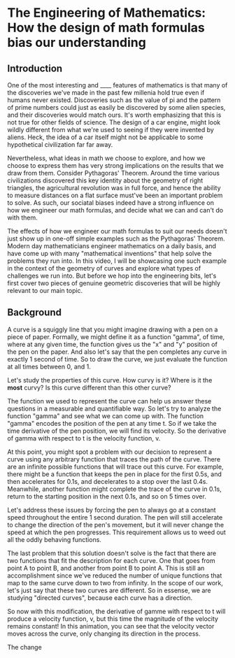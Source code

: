 # The Engineering of Mathematics: How the design of math formulas bias our understanding

## Introduction

One of the most interesting and ____ features of mathematics is that many of the discoveries we've made in the past few millenia hold true even if humans never existed.
Discoveries such as the value of pi and the pattern of prime numbers could just as easily be discovered by some alien species, and their discoveries would match ours.
It's worth emphasizing that this is not true for other fields of science.
The design of a car engine, might look wildly different from what we're used to seeing if they were invented by aliens.
Heck, the idea of a car itself might not be applicable to some hypothetical civilization far far away.

Nevertheless, what ideas in math we choose to explore, and how we choose to express them has very strong implications on the results that we draw from them.
Consider Pythagoras' Theorem.
Around the time various civilizations discovered this key identity about the geometry of right triangles, the agricultural revolution was in full force, and hence the ability to measure distances on a flat surface must've been an important problem to solve.
<Find some citation about how for a specific civilization these discoveries were made by the people of the occupation of interest: farming planners etc>
As such, our sociatal biases indeed have a strong influence on how we engineer our math formulas, and decide what we can and can't do with them.

The effects of how we engineer our math formulas to suit our needs doesn't just show up in one-off simple examples such as the Pythagoras' Theorem.
Modern day mathematicians engineer mathematics on a daily basis, and have come up with many "mathematical inventions" that help solve the problems they run into.
In this video, I will be showcasing one such example in the context of the geometry of curves and explore what types of challenges we run into.
But before we hop into the engineering bits, let's first cover two pieces of genuine geometric discoveries that will be highly relevant to our main topic.

## Background

A curve is a squiggly line that you might imagine drawing with a pen on a piece of paper.
Formally, we might define it as a function "gamma", of time, where at any given time, the function gives us the "x" and "y" position of the pen on the paper.
And also let's say that the pen completes any curve in exactly 1 second of time.
So to draw the curve, we just evaluate the function at all times between 0, and 1.

Let's study the properties of this curve.
How curvy is it?
Where is it the **most** curvy?
Is this curve different than this other curve?

The function we used to represent the curve can help us answer these questions in a measurable and quantifiable way.
So let's try to analyze the function "gamma" and see what we can come up with.
The function "gamma" encodes the position of the pen at any time t.
So if we take the time derivative of the pen position, we will find its velocity.
So the derivative of gamma with respect to t is the velocity function, v.

At this point, you might spot a problem with our decision to represent a curve using any arbitrary function that traces the path of the curve.
There are an infinite possible functions that will trace out this curve.
For example, there might be a function that keeps the pen in place for the first 0.5s, and then accelerates for 0.1s, and decelerates to a stop over the last 0.4s.
Meanwhile, another function might complete the trace of the curve in 0.1s, return to the starting position in the next 0.1s, and so on 5 times over.

Let's address these issues by forcing the pen to always go at a constant speed throughout the entire 1 second duration.
The pen will still accelerate to change the direction of the pen's movement, but it will never change the speed at which the pen progresses.
This requirement allows us to weed out all the oddly behaving functions.

The last problem that this solution doesn't solve is the fact that there are two functions that fit the description for each curve.
One that goes from point A to point B, and another from point B to point A.
This is still an accomplishment since we've reduced the number of unique functions that map to the same curve down to two from infinity.
In the scope of our work, let's just say that these two curves are different.
So in essense, we are studying "directed curves", because each curve has a direction.

So now with this modification, the derivative of gamme with respect to t will produce a velocity function, v, but this time the magnitude of the velocity remains constant!
In this animation, you can see that the velocity vector moves across the curve, only changing its direction in the process.

The change
